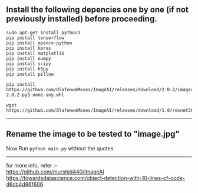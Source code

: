 Install the following depencies one by one (if not previously installed) before proceeding.
------------------------------
``` 
sudo apt-get install python3
pip install tensorflow 
pip install opencv-python 
pip install keras
pip install matplotlib
pip install numpy
pip install scipy
pip install h5py
pip install pillow

```
```
pip install https://github.com/OlafenwaMoses/ImageAI/releases/download/2.0.2/imageai-2.0.2-py3-none-any.whl

```
```
wget https://github.com/OlafenwaMoses/ImageAI/releases/download/1.0/resnet50_coco_best_v2.0.1.h5

```
------------------------------
Rename the image to be tested to "image.jpg"
------------------------------
Now Run ` python main.py ` without the quotes.<br />

-----------------------------


for more info, refer :- <br />
https://github.com/murshid440/ImageAI<br />
https://towardsdatascience.com/object-detection-with-10-lines-of-code-d6cb4d86f606

